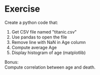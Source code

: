 # Exercise
Create a python code that:<br/>
1. Get CSV file named "titanic.csv"<br/>
2. Use pandas to open the file<br/>
3. Remove line with NaN in Age column<br/>
4. Compute average Age<br/>
5. Display histogram of age (matplotlib)<br/>

Bonus:<br/>
Compute correlation between age and death.
